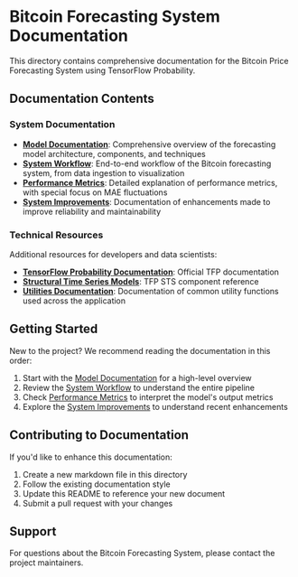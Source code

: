 # Bitcoin Forecasting System Documentation

This directory contains comprehensive documentation for the Bitcoin Price Forecasting System using TensorFlow Probability.

## Documentation Contents

### System Documentation

- [**Model Documentation**](model_documentation.md): Comprehensive overview of the forecasting model architecture, components, and techniques
- [**System Workflow**](system_workflow.md): End-to-end workflow of the Bitcoin forecasting system, from data ingestion to visualization
- [**Performance Metrics**](performance_metrics.md): Detailed explanation of performance metrics, with special focus on MAE fluctuations
- [**System Improvements**](system_improvements.md): Documentation of enhancements made to improve reliability and maintainability

### Technical Resources

Additional resources for developers and data scientists:

- **[TensorFlow Probability Documentation](https://www.tensorflow.org/probability)**: Official TFP documentation
- **[Structural Time Series Models](https://www.tensorflow.org/probability/api_docs/python/tfp/sts)**: TFP STS component reference
- **[Utilities Documentation](../utilities/README.md)**: Documentation of common utility functions used across the application

## Getting Started

New to the project? We recommend reading the documentation in this order:

1. Start with the [Model Documentation](model_documentation.md) for a high-level overview
2. Review the [System Workflow](system_workflow.md) to understand the entire pipeline
3. Check [Performance Metrics](performance_metrics.md) to interpret the model's output metrics
4. Explore the [System Improvements](system_improvements.md) to understand recent enhancements

## Contributing to Documentation

If you'd like to enhance this documentation:

1. Create a new markdown file in this directory
2. Follow the existing documentation style
3. Update this README to reference your new document
4. Submit a pull request with your changes

## Support

For questions about the Bitcoin Forecasting System, please contact the project maintainers. 